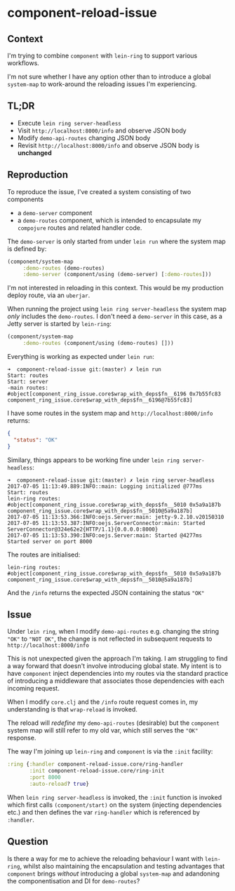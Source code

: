 # component-reload-issue

## Context
I'm trying to combine `component` with `lein-ring` to support various workflows.

I'm not sure whether I have any option other than to introduce a global `system-map` to work-around the reloading issues I'm experiencing.

## TL;DR

- Execute `lein ring server-headless`
- Visit `http://localhost:8000/info` and observe JSON body
- Modify `demo-api-routes` changing JSON body
- Revisit `http://localhost:8000/info` and observe JSON body is __unchanged__

## Reproduction

To reproduce the issue, I've created a system consisting of two components

- a `demo-server` component
- a `demo-routes` component, which is intended to encapsulate my `compojure` routes and related handler code.

The `demo-server` is only started from under `lein run` where the system map is defined by:

```clojure
(component/system-map
     :demo-routes (demo-routes)
     :demo-server (component/using (demo-server) [:demo-routes]))
```

I'm not interested in reloading in this context. This would be my production deploy route, via an `uberjar`.

When running the project using `lein ring server-headless` the system map *only* includes the `demo-routes`. I don't need a `demo-server` in this case, as a Jetty server is started by `lein-ring`:

```clojure
(component/system-map
     :demo-routes (component/using (demo-routes) []))
```

Everything is working as expected under `lein run`:

```
➜  component-reload-issue git:(master) ✗ lein run
Start: routes
Start: server
-main routes: #object[component_ring_issue.core$wrap_with_deps$fn__6196 0x7b55fc83 component_ring_issue.core$wrap_with_deps$fn__6196@7b55fc83]
```

I have some routes in the system map and `http://localhost:8000/info` returns:

```json
{
  "status": "OK"
}
```

Similary, things appears to be working fine under `lein ring server-headless`:

```
➜  component-reload-issue git:(master) ✗ lein ring server-headless
2017-07-05 11:13:49.889:INFO::main: Logging initialized @777ms
Start: routes
lein-ring routes: #object[component_ring_issue.core$wrap_with_deps$fn__5010 0x5a9a187b component_ring_issue.core$wrap_with_deps$fn__5010@5a9a187b]
2017-07-05 11:13:53.366:INFO:oejs.Server:main: jetty-9.2.10.v20150310
2017-07-05 11:13:53.387:INFO:oejs.ServerConnector:main: Started ServerConnector@324e62e2{HTTP/1.1}{0.0.0.0:8000}
2017-07-05 11:13:53.390:INFO:oejs.Server:main: Started @4277ms
Started server on port 8000
```

The routes are initialised:

```
lein-ring routes: #object[component_ring_issue.core$wrap_with_deps$fn__5010 0x5a9a187b component_ring_issue.core$wrap_with_deps$fn__5010@5a9a187b]
```

And the `/info` returns the expected JSON containing the status `"OK"`

## Issue

Under `lein ring`, when I modify `demo-api-routes` e.g. changing the string `"OK"` to `"NOT OK"`, the change is not reflected in subsequent requests to `http://localhost:8000/info`

This is not unexpected given the approach I'm taking. I am struggling to find a way forward that doesn't involve introducing global state. My intent is to have `component` inject dependencies into my routes via the standard practice of introducing a middleware that associates those dependencies with each incoming request.

When I modify `core.clj` and the `/info` route request comes in, my understanding is that `wrap-reload` is invoked.

The reload will *redefine* my `demo-api-routes` (desirable) but the `component` system map will still refer to my old var, which still serves the `"OK"` response.

The way I'm joining up `lein-ring` and `component` is via the `:init` facility:

```clojure
:ring {:handler component-reload-issue.core/ring-handler
       :init component-reload-issue.core/ring-init
       :port 8000
       :auto-reload? true}
```

When `lein ring server-headless` is invoked, the `:init` function is invoked which first calls `(component/start)` on the system (injecting dependencies etc.) and then defines the var `ring-handler` which is referenced by `:handler`.

## Question
Is there a way for me to achieve the reloading behaviour I want with `lein-ring`, whilst also maintaining the encapsulation and testing advantages that `component` brings *without* introducing a global `system-map` and adandoning the componentisation and DI for `demo-routes`?
